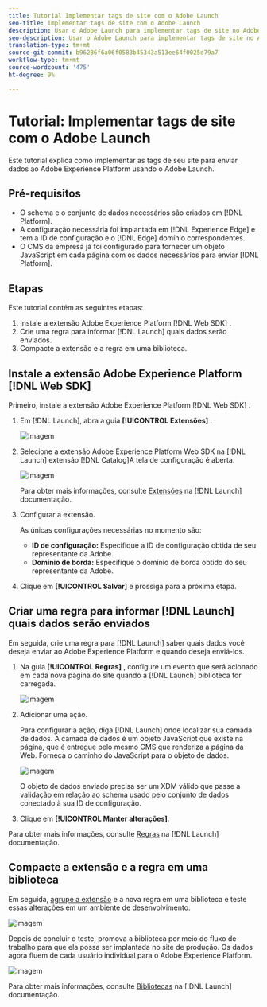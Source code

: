 ```yaml
---
title: Tutorial Implementar tags de site com o Adobe Launch
seo-title: Implementar tags de site com o Adobe Launch
description: Usar o Adobe Launch para implementar tags de site no Adobe Experience Platform
seo-description: Usar o Adobe Launch para implementar tags de site no Adobe Experience Platform
translation-type: tm+mt
source-git-commit: b96286f6a06f0583b45343a513ee64f0025d79a7
workflow-type: tm+mt
source-wordcount: '475'
ht-degree: 9%

---
```



# Tutorial: Implementar tags de site com o Adobe Launch

Este tutorial explica como implementar as tags de seu site para enviar dados ao Adobe Experience Platform usando o Adobe Launch.

## Pré-requisitos

* O schema e o conjunto de dados necessários são criados em [!DNL Platform].
* A configuração necessária foi implantada em [!DNL Experience Edge] e tem a ID de configuração e o [!DNL Edge] domínio correspondentes.
* O CMS da empresa já foi configurado para fornecer um objeto JavaScript em cada página com os dados necessários para enviar [!DNL Platform].

## Etapas

Este tutorial contém as seguintes etapas:

1. Instale a extensão Adobe Experience Platform [!DNL Web SDK] .
1. Crie uma regra para informar [!DNL Launch] quais dados serão enviados.
1. Compacte a extensão e a regra em uma biblioteca.

## Instale a extensão Adobe Experience Platform [!DNL Web SDK]

Primeiro, instale a extensão Adobe Experience Platform [!DNL Web SDK] .

1. Em [!DNL Launch], abra a guia **[!UICONTROL Extensões]** .

   ![imagem](assets/launch-overview.png)

1. Selecione a extensão Adobe Experience Platform Web SDK na [!DNL Launch] extensão [!DNL Catalog]A tela de configuração é aberta.

   ![imagem](assets/launch-extension-install.png)

   Para obter mais informações, consulte [Extensões](https://docs.adobe.com/content/help/en/launch/using/reference/manage-resources/extensions/overview.html) na [!DNL Launch] documentação.

1. Configurar a extensão.

   As únicas configurações necessárias no momento são:

   * **ID de configuração:** Especifique a ID de configuração obtida de seu representante da Adobe.
   * **Domínio de borda:** Especifique o domínio de borda obtido do seu representante da Adobe.

1. Clique em **[!UICONTROL Salvar]** e prossiga para a próxima etapa.

## Criar uma regra para informar [!DNL Launch] quais dados serão enviados

Em seguida, crie uma regra para [!DNL Launch] saber quais dados você deseja enviar ao Adobe Experience Platform e quando deseja enviá-los.

1. Na guia **[!UICONTROL Regras]** , configure um evento que será acionado em cada nova página do site quando a [!DNL Launch] biblioteca for carregada.

   ![imagem](assets/launch-make-a-rule.png)

1. Adicionar uma ação.

   Para configurar a ação, diga [!DNL Launch] onde localizar sua camada de dados. A camada de dados é um objeto JavaScript que existe na página, que é entregue pelo mesmo CMS que renderiza a página da Web. Forneça o caminho do JavaScript para o objeto de dados.

   ![imagem](assets/launch-add-aep-action.png)

   O objeto de dados enviado precisa ser um XDM válido que passe a validação em relação ao schema usado pelo conjunto de dados conectado à sua ID de configuração.

1. Clique em **[!UICONTROL Manter alterações]**.

Para obter mais informações, consulte [Regras](https://docs.adobe.com/content/help/pt-BR/launch/using/reference/manage-resources/rules.html) na [!DNL Launch] documentação.

## Compacte a extensão e a regra em uma biblioteca

Em seguida, [agrupe a extensão](https://docs.adobe.com/content/help/pt-BR/launch/using/reference/publish/overview.html) e a nova regra em uma biblioteca e teste essas alterações em um ambiente de desenvolvimento.

![imagem](assets/launch-add-changes-to-library.png)

Depois de concluir o teste, promova a biblioteca por meio do fluxo de trabalho para que ela possa ser implantada no site de produção. Os dados agora fluem de cada usuário individual para o Adobe Experience Platform.

![imagem](assets/launch-promote-library.png)

Para obter mais informações, consulte [Bibliotecas](https://docs.adobe.com/content/help/pt-BR/launch/using/reference/publish/libraries.html) na [!DNL Launch] documentação.